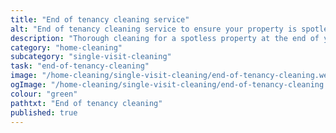 ```yaml
---
title: "End of tenancy cleaning service"
alt: "End of tenancy cleaning service to ensure your property is spotless for new tenants"
description: "Thorough cleaning for a spotless property at the end of your tenancy"
category: "home-cleaning"
subcategory: "single-visit-cleaning"
task: "end-of-tenancy-cleaning"
image: "/home-cleaning/single-visit-cleaning/end-of-tenancy-cleaning.webp"
ogImage: "/home-cleaning/single-visit-cleaning/end-of-tenancy-cleaning.webp"
colour: "green"
pathtxt: "End of tenancy cleaning"
published: true
---
```

